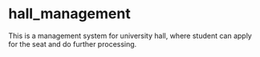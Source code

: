 # hall_management
This is a management system for university hall, where student can apply for the seat and do further processing.
